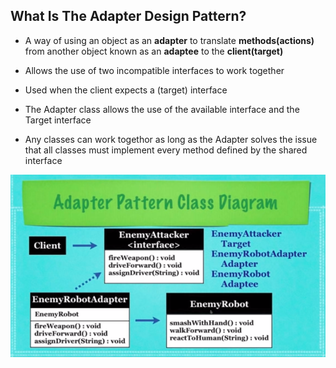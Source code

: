 ## What Is The Adapter Design Pattern?

* A way of using an object as an **adapter** to translate
  **methods(actions)** from another object known as an
  **adaptee** to the **client(target)**

* Allows the use of two incompatible interfaces
 to work together

* Used when the client expects a (target) interface

* The Adapter class allows the use of the available
  interface and the Target interface

* Any classes can work togethor as long as the Adapter
  solves the issue that all classes must implement every method
  defined by the shared interface

![Adapter_Design_Pattern_Diagram](res/Adapter-Design-Pattern-UML-Diagram.png)